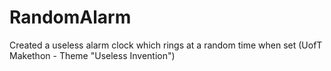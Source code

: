 # RandomAlarm
Created a useless alarm clock which rings at a random time when set (UofT Makethon - Theme "Useless Invention")
